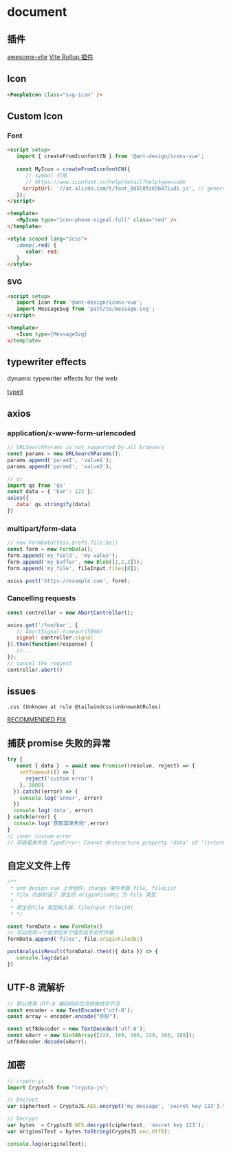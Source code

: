 # document

## 插件

[awesome-vite](https://github.com/vitejs/awesome-vite#plugins)
[Vite Rollup 插件](https://vite-rollup-plugins.patak.dev/)

## Icon

```html
<PeopleIcon class="svg-icon" />
```

## Custom Icon

### Font

```html
<script setup>
   import { createFromIconfontCN } from '@ant-design/icons-vue';
   
   const MyIcon = createFromIconfontCN({
      // symbol 引用
      // https://www.iconfont.cn/help/detail?helptype=code
     scriptUrl: '//at.alicdn.com/t/font_8d5l8fzk5b87iudi.js', // generated by iconfont.cn
   });
</script>

<template>
   <MyIcon type="icon-phone-signal-full" class="red" />
</template>

<style scoped lang="scss">
   :deep(.red) {
      color: red;
   }
</style>
```

### SVG

```html
<script setup>
   import Icon from '@ant-design/icons-vue';
   import MessageSvg from 'path/to/message.svg';
</script>

<template>
   <Icon type={MessageSvg}
</template>
```

## typewriter effects

dynamic typewriter effects for the web

[typeit](https://www.typeitjs.com)

## axios

### application/x-www-form-urlencoded

```js
// URLSearchParams is not supported by all browsers
const params = new URLSearchParams();
params.append('param1', 'value1');
params.append('param2', 'value2');

// or 
import qs from 'qs'
const data = { 'bar': 123 };
axios({
   data: qs.stringify(data)
})
```

### multipart/form-data

```js
// new FormData(this.$refs.file.$el)
const form = new FormData();
form.append('my_field', 'my value');
form.append('my_buffer', new Blob([1,2,3]));
form.append('my_file', fileInput.files[0]);

axios.post('https://example.com', form);
```

### Cancelling requests

```js
const controller = new AbortController();

axios.get('/foo/bar', {
   // AbortSignal.timeout(5000)
   signal: controller.signal
}).then(function(response) {
   //...
});
// cancel the request
controller.abort()
```

## issues

`.css (Unknown at rule @tailwindcss(unknownAtRules)`

[RECOMMENDED FIX](https://github.com/tailwindlabs/tailwindcss/discussions/5258)

## 捕获 promise 失败的异常

```js
try {
   const { data }  = await new Promise((resolve, reject) => {
    setTimeout(() => {
      reject('custom error')
    }, 2000)
  }).catch((error) => {
    console.log('inner', error)
  })
  console.log('data', error)
} catch(error) {
  console.log('获取菜单失败',error)
}
// inner custom error
// 获取菜单失败 TypeError: Cannot destructure property 'data' of '(intermediate value)' as it is undefined.
```

## 自定义文件上传

```js
/**
 * and design vue 上传组件，change 事件参数 file, fileList
 * file 内部封装了 原生的 originFileObj 为 File 类型
 * 
 * 原生的file 类型输入框，fileInput.files[0]
 * */ 

const formData = new FormData()
// 可以给同一个值添加多个值完成多文件传输
formData.append('files', file.originFileObj)

postAnalysisResult(formData).then(({ data }) => {
   console.log(data)
})
```

## UTF-8 流解析

```js
// 默认使用 UTF-8 编码将码位流转换成字节流
const encoder = new TextEncoder('utf-8');
const array = encoder.encode("你好");

const utf8decoder = new TextDecoder('utf-8');
const u8arr = new Uint8Array([228, 189, 160, 229, 165, 189]);
utf8decoder.decode(u8arr);
```

## 加密

```js
// crypto-js
import CryptoJS from "crypto-js";

// Encrypt
var ciphertext = CryptoJS.AES.encrypt('my message', 'secret key 123').toString();

// Decrypt
var bytes  = CryptoJS.AES.decrypt(ciphertext, 'secret key 123');
var originalText = bytes.toString(CryptoJS.enc.Utf8);

console.log(originalText);
```
